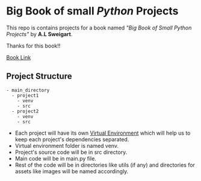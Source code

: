 # Big Book of small ***Python*** Projects

This repo is contains projects for a book named *"Big Book of Small Python Projects"* by **A.L Sweigart**.

Thanks for this book!!

[Book Link](https://inventwithpython.com/bigbookpython/)


## Project Structure

```
- main_directory
  - project1
    - venv
    - src
  - project2
    - venv
    - src
```

- Each project will have its own [Virtual Environment](https://realpython.com/python-virtual-environments-a-primer/) which will help us to keep each project's dependencies separated.
- Virtual environment folder is named venv.
- Project's source code will be in src directory.
- Main code will be in main.py file.
- Rest of the code will be in directories like utils (if any) and directories for assets like images will be named accordingly.